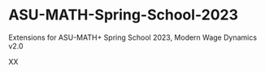 # ASU-MATH-Spring-School-2023
Extensions for ASU-MATH+ Spring School 2023, Modern Wage Dynamics v2.0

XX
